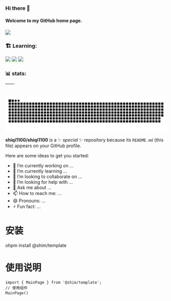 ### Hi there 👋

####  Welcome to my GitHub home page.

<img align="center" src="https://readme-typing-svg.demolab.com?font=Fira+Code&pause=1000&width=435&lines=Hello%2C+I'm+Shi+Qi;I'm+a+front-end+developer;Nice+to+meet+you!">

### 🏗️ Learning:

<div style="flex">
<img src="https://img.shields.io/badge/vuejs-%2335495e.svg?style=for-the-badge&logo=vuedotjs&logoColor=%234FC08D"/>
<img src="https://img.shields.io/badge/typescript-%23007ACC.svg?style=for-the-badge&logo=typescript&logoColor=white"/>
<img src="https://img.shields.io/badge/node.js-6DA55F?style=for-the-badge&logo=node.js&logoColor=white"/>
</div>

### 📊 stats:

| <img align="center" src="https://github-readme-stats.vercel.app/api?username=shiqi1100&show_icons=true&theme=transparent&hide_border=true" alt="" /> | <img align="center" src="https://github-readme-stats.vercel.app/api/top-langs/?username=shiqi1100&hide_border=true" alt="" /> |
| ----------------------------------------------------------------------------------------------------------------------------------------------- | --------------------------------------------------------------------------------------------------------------------------------------------------------- |

![](https://github.com/shiqi1100/shiqi1100/blob/output/github-contribution-grid-snake.svg)

**shiqi1100/shiqi1100** is a ✨ _special_ ✨ repository because its `README.md` (this file) appears on your GitHub profile.

Here are some ideas to get you started:

- 🔭 I’m currently working on ...
- 🌱 I’m currently learning ...
- 👯 I’m looking to collaborate on ...
- 🤔 I’m looking for help with ...
- 💬 Ask me about ...
- 📫 How to reach me: ...
- 😄 Pronouns: ...
- ⚡ Fun fact: ...

# 安装
ohpm install @shim/template

# 使用说明
```
import { MainPage } from '@shim/template';
// 使用组件
MainPage()
```
